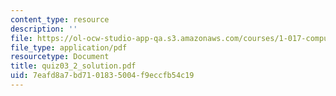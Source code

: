 ```yaml
---
content_type: resource
description: ''
file: https://ol-ocw-studio-app-qa.s3.amazonaws.com/courses/1-017-computing-and-data-analysis-for-environmental-applications-fall-2003/7eafd8a7bd7101835004f9eccfb54c19_quiz03_2_solution.pdf
file_type: application/pdf
resourcetype: Document
title: quiz03_2_solution.pdf
uid: 7eafd8a7-bd71-0183-5004-f9eccfb54c19
---
```

